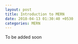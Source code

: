 ```yaml
---
layout: post
title: Introduction to MERN
date: 2018-04-13 01:30:40 +0530
categories: MERN
---
```


To be added soon